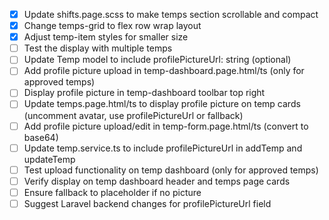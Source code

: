 - [x] Update shifts.page.scss to make temps section scrollable and compact
- [x] Change temps-grid to flex row wrap layout
- [x] Adjust temp-item styles for smaller size
- [ ] Test the display with multiple temps
- [ ] Update Temp model to include profilePictureUrl: string (optional)
- [ ] Add profile picture upload in temp-dashboard.page.html/ts (only for approved temps)
- [ ] Display profile picture in temp-dashboard toolbar top right
- [ ] Update temps.page.html/ts to display profile picture on temp cards (uncomment avatar, use profilePictureUrl or fallback)
- [ ] Add profile picture upload/edit in temp-form.page.html/ts (convert to base64)
- [ ] Update temp.service.ts to include profilePictureUrl in addTemp and updateTemp
- [ ] Test upload functionality on temp dashboard (only for approved temps)
- [ ] Verify display on temp dashboard header and temps page cards
- [ ] Ensure fallback to placeholder if no picture
- [ ] Suggest Laravel backend changes for profilePictureUrl field
